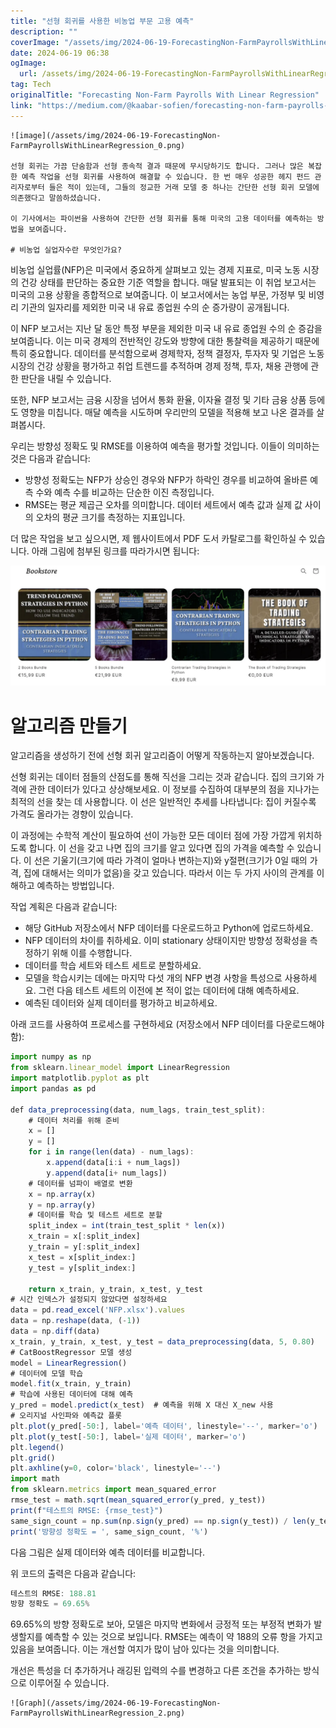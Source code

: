 ```yaml
---
title: "선형 회귀를 사용한 비농업 부문 고용 예측"
description: ""
coverImage: "/assets/img/2024-06-19-ForecastingNon-FarmPayrollsWithLinearRegression_0.png"
date: 2024-06-19 06:38
ogImage: 
  url: /assets/img/2024-06-19-ForecastingNon-FarmPayrollsWithLinearRegression_0.png
tag: Tech
originalTitle: "Forecasting Non-Farm Payrolls With Linear Regression"
link: "https://medium.com/@kaabar-sofien/forecasting-non-farm-payrolls-with-linear-regression-11ca69f8b0b8"
---
```



```
![image](/assets/img/2024-06-19-ForecastingNon-FarmPayrollsWithLinearRegression_0.png)

선형 회귀는 가끔 단숨함과 선형 종속적 결과 때문에 무시당하기도 합니다. 그러나 많은 복잡한 예측 작업을 선형 회귀를 사용하여 해결할 수 있습니다. 한 번 매우 성공한 헤지 펀드 관리자로부터 들은 적이 있는데, 그들의 정교한 거래 모델 중 하나는 간단한 선형 회귀 모델에 의존했다고 말씀하셨습니다.

이 기사에서는 파이썬을 사용하여 간단한 선형 회귀를 통해 미국의 고용 데이터를 예측하는 방법을 보여줍니다.

# 비농업 실업자수란 무엇인가요?
```

<div class="content-ad"></div>

비농업 실업률(NFP)은 미국에서 중요하게 살펴보고 있는 경제 지표로, 미국 노동 시장의 건강 상태를 판단하는 중요한 기준 역할을 합니다. 매달 발표되는 이 취업 보고서는 미국의 고용 상황을 종합적으로 보여줍니다. 이 보고서에서는 농업 부문, 가정부 및 비영리 기관의 일자리를 제외한 미국 내 유료 종업원 수의 순 증가량이 공개됩니다.

이 NFP 보고서는 지난 달 동안 특정 부문을 제외한 미국 내 유료 종업원 수의 순 증감을 보여줍니다. 이는 미국 경제의 전반적인 강도와 방향에 대한 통찰력을 제공하기 때문에 특히 중요합니다. 데이터를 분석함으로써 경제학자, 정책 결정자, 투자자 및 기업은 노동 시장의 건강 상황을 평가하고 취업 트렌드를 추적하며 경제 정책, 투자, 채용 관행에 관한 판단을 내릴 수 있습니다.

또한, NFP 보고서는 금융 시장을 넘어서 통화 환율, 이자율 결정 및 기타 금융 상품 등에도 영향을 미칩니다. 매달 예측을 시도하며 우리만의 모델을 적용해 보고 나온 결과를 살펴봅시다.

우리는 방향성 정확도 및 RMSE를 이용하여 예측을 평가할 것입니다. 이들이 의미하는 것은 다음과 같습니다:

<div class="content-ad"></div>

- 방향성 정확도는 NFP가 상승인 경우와 NFP가 하락인 경우를 비교하여 올바른 예측 수와 예측 수를 비교하는 단순한 이진 측정입니다.
- RMSE는 평균 제곱근 오차를 의미합니다. 데이터 세트에서 예측 값과 실제 값 사이의 오차의 평균 크기를 측정하는 지표입니다.

더 많은 작업을 보고 싶으시면, 제 웹사이트에서 PDF 도서 카탈로그를 확인하실 수 있습니다. 아래 그림에 첨부된 링크를 따라가시면 됩니다:

![PDF books catalogue](/assets/img/2024-06-19-ForecastingNon-FarmPayrollsWithLinearRegression_1.png)

# 알고리즘 만들기

<div class="content-ad"></div>

알고리즘을 생성하기 전에 선형 회귀 알고리즘이 어떻게 작동하는지 알아보겠습니다.

선형 회귀는 데이터 점들의 산점도를 통해 직선을 그리는 것과 같습니다. 집의 크기와 가격에 관한 데이터가 있다고 상상해보세요. 이 정보를 수집하여 대부분의 점을 지나가는 최적의 선을 찾는 데 사용합니다. 이 선은 일반적인 추세를 나타냅니다: 집이 커질수록 가격도 올라가는 경향이 있습니다.

이 과정에는 수학적 계산이 필요하여 선이 가능한 모든 데이터 점에 가장 가깝게 위치하도록 합니다. 이 선을 갖고 나면 집의 크기를 알고 있다면 집의 가격을 예측할 수 있습니다. 이 선은 기울기(크기에 따라 가격이 얼마나 변하는지)와 y절편(크기가 0일 때의 가격, 집에 대해서는 의미가 없음)을 갖고 있습니다. 따라서 이는 두 가지 사이의 관계를 이해하고 예측하는 방법입니다.

작업 계획은 다음과 같습니다:

<div class="content-ad"></div>

- 해당 GitHub 저장소에서 NFP 데이터를 다운로드하고 Python에 업로드하세요.
- NFP 데이터의 차이를 취하세요. 이미 stationary 상태이지만 방향성 정확성을 측정하기 위해 이를 수행합니다.
- 데이터를 학습 세트와 테스트 세트로 분할하세요.
- 모델을 학습시키는 데에는 마지막 다섯 개의 NFP 변경 사항을 특성으로 사용하세요. 그런 다음 테스트 세트의 이전에 본 적이 없는 데이터에 대해 예측하세요.
- 예측된 데이터와 실제 데이터를 평가하고 비교하세요.

아래 코드를 사용하여 프로세스를 구현하세요 (저장소에서 NFP 데이터를 다운로드해야 함):

```js
import numpy as np
from sklearn.linear_model import LinearRegression
import matplotlib.pyplot as plt
import pandas as pd

def data_preprocessing(data, num_lags, train_test_split):
    # 데이터 처리를 위해 준비
    x = []
    y = []
    for i in range(len(data) - num_lags):
        x.append(data[i:i + num_lags])
        y.append(data[i+ num_lags])
    # 데이터를 넘파이 배열로 변환
    x = np.array(x)
    y = np.array(y)
    # 데이터를 학습 및 테스트 세트로 분할
    split_index = int(train_test_split * len(x))
    x_train = x[:split_index]
    y_train = y[:split_index]
    x_test = x[split_index:]
    y_test = y[split_index:]
    
    return x_train, y_train, x_test, y_test 
# 시간 인덱스가 설정되지 않았다면 설정하세요
data = pd.read_excel('NFP.xlsx').values
data = np.reshape(data, (-1))
data = np.diff(data)
x_train, y_train, x_test, y_test = data_preprocessing(data, 5, 0.80)
# CatBoostRegressor 모델 생성
model = LinearRegression()
# 데이터에 모델 학습
model.fit(x_train, y_train)
# 학습에 사용된 데이터에 대해 예측
y_pred = model.predict(x_test)  # 예측을 위해 X 대신 X_new 사용
# 오리지널 사인파와 예측값 플롯
plt.plot(y_pred[-50:], label='예측 데이터', linestyle='--', marker='o')
plt.plot(y_test[-50:], label='실제 데이터', marker='o')
plt.legend()
plt.grid()
plt.axhline(y=0, color='black', linestyle='--')
import math
from sklearn.metrics import mean_squared_error
rmse_test = math.sqrt(mean_squared_error(y_pred, y_test))
print(f"테스트의 RMSE: {rmse_test}")
same_sign_count = np.sum(np.sign(y_pred) == np.sign(y_test)) / len(y_test) * 100
print('방향성 정확도 = ', same_sign_count, '%')
```

다음 그림은 실제 데이터와 예측 데이터를 비교합니다.

<div class="content-ad"></div>

위 코드의 출력은 다음과 같습니다:

```js
테스트의 RMSE: 188.81
방향 정확도 = 69.65%
```

69.65%의 방향 정확도로 보아, 모델은 마지막 변화에서 긍정적 또는 부정적 변화가 발생할지를 예측할 수 있는 것으로 보입니다. RMSE는 예측이 약 188의 오류 항을 가지고 있음을 보여줍니다. 이는 개선할 여지가 많이 남아 있다는 것을 의미합니다.

개선은 특성을 더 추가하거나 래깅된 입력의 수를 변경하고 다른 조건을 추가하는 방식으로 이루어질 수 있습니다.

<div class="content-ad"></div>

```
![Graph](/assets/img/2024-06-19-ForecastingNon-FarmPayrollsWithLinearRegression_2.png)
```  
